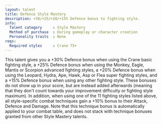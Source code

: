 ```yaml
---
layout: talent
title: Defence Style Mastery
description: +30/+25/+20/+15% Defence bonus to fighting style.
info:
  Talent category     : Style Mastery
  Method of purchase  : During gameplay or character creation
  Personality traits  : None
reqs:
  Required styles     : Crane 75+
---
```


This talent gives you a +30% Defence bonus when using the Crane basic fighting
style, a +25% Defence bonus when using the Monkey, Eagle, Mantis or Scorpion
advanced fighting styles, a +20% Defence bonus when using the Leopard, Hydra,
Ape, Hawk, Asp or Flea super fighting styles, and a +15% Defence bonus when
using any other fighting style.  These bonuses do not show up in your score,
but are instead added afterwards (meaning that they don't count towards your
improvement difficulty or fighting style maximum).  In addition, when using one
of the 11 fighting styles listed above, all style-specific combat techniques
gain a +10% bonus to their Attack, Defence and Damage.  Note that this
technique bonus is automatically applied to your combat table, and does not
stack with technique bonuses granted from other Style Mastery talents.
